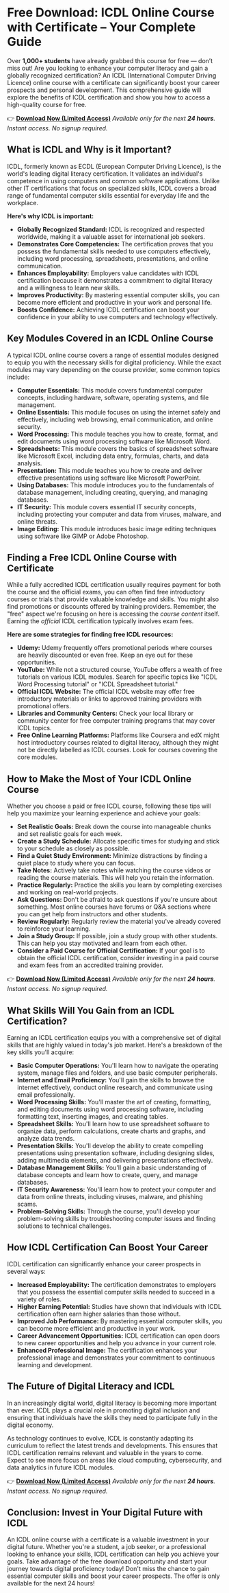 # Free Download: ICDL Online Course with Certificate – Your Complete Guide

Over **1,000+ students** have already grabbed this course for free — don’t miss out!
Are you looking to enhance your computer literacy and gain a globally recognized certification? An ICDL (International Computer Driving Licence) online course with a certificate can significantly boost your career prospects and personal development. This comprehensive guide will explore the benefits of ICDL certification and show you how to access a high-quality course for free.

👉 **[Download Now (Limited Access)](https://udemywork.com/icdl-online-course-with-certificate)**
_Available only for the next **24 hours**. Instant access. No signup required._

## What is ICDL and Why is it Important?

ICDL, formerly known as ECDL (European Computer Driving Licence), is the world's leading digital literacy certification. It validates an individual's competence in using computers and common software applications. Unlike other IT certifications that focus on specialized skills, ICDL covers a broad range of fundamental computer skills essential for everyday life and the workplace.

**Here's why ICDL is important:**

*   **Globally Recognized Standard:** ICDL is recognized and respected worldwide, making it a valuable asset for international job seekers.
*   **Demonstrates Core Competencies:** The certification proves that you possess the fundamental skills needed to use computers effectively, including word processing, spreadsheets, presentations, and online communication.
*   **Enhances Employability:** Employers value candidates with ICDL certification because it demonstrates a commitment to digital literacy and a willingness to learn new skills.
*   **Improves Productivity:** By mastering essential computer skills, you can become more efficient and productive in your work and personal life.
*   **Boosts Confidence:** Achieving ICDL certification can boost your confidence in your ability to use computers and technology effectively.

## Key Modules Covered in an ICDL Online Course

A typical ICDL online course covers a range of essential modules designed to equip you with the necessary skills for digital proficiency. While the exact modules may vary depending on the course provider, some common topics include:

*   **Computer Essentials:** This module covers fundamental computer concepts, including hardware, software, operating systems, and file management.
*   **Online Essentials:** This module focuses on using the internet safely and effectively, including web browsing, email communication, and online security.
*   **Word Processing:** This module teaches you how to create, format, and edit documents using word processing software like Microsoft Word.
*   **Spreadsheets:** This module covers the basics of spreadsheet software like Microsoft Excel, including data entry, formulas, charts, and data analysis.
*   **Presentation:** This module teaches you how to create and deliver effective presentations using software like Microsoft PowerPoint.
*   **Using Databases:** This module introduces you to the fundamentals of database management, including creating, querying, and managing databases.
*   **IT Security:** This module covers essential IT security concepts, including protecting your computer and data from viruses, malware, and online threats.
*   **Image Editing:** This module introduces basic image editing techniques using software like GIMP or Adobe Photoshop.

## Finding a Free ICDL Online Course with Certificate

While a fully accredited ICDL certification usually requires payment for both the course and the official exams, you can often find free introductory courses or trials that provide valuable knowledge and skills. You might also find promotions or discounts offered by training providers. Remember, the "free" aspect we're focusing on here is accessing the *course content* itself. Earning the *official* ICDL certification typically involves exam fees.

**Here are some strategies for finding free ICDL resources:**

*   **Udemy:** Udemy frequently offers promotional periods where courses are heavily discounted or even free. Keep an eye out for these opportunities.
*   **YouTube:** While not a structured course, YouTube offers a wealth of free tutorials on various ICDL modules. Search for specific topics like "ICDL Word Processing tutorial" or "ICDL Spreadsheet tutorial."
*   **Official ICDL Website:** The official ICDL website may offer free introductory materials or links to approved training providers with promotional offers.
*   **Libraries and Community Centers:** Check your local library or community center for free computer training programs that may cover ICDL topics.
*   **Free Online Learning Platforms:** Platforms like Coursera and edX might host introductory courses related to digital literacy, although they might not be directly labelled as ICDL courses. Look for courses covering the core modules.

## How to Make the Most of Your ICDL Online Course

Whether you choose a paid or free ICDL course, following these tips will help you maximize your learning experience and achieve your goals:

*   **Set Realistic Goals:** Break down the course into manageable chunks and set realistic goals for each week.
*   **Create a Study Schedule:** Allocate specific times for studying and stick to your schedule as closely as possible.
*   **Find a Quiet Study Environment:** Minimize distractions by finding a quiet place to study where you can focus.
*   **Take Notes:** Actively take notes while watching the course videos or reading the course materials. This will help you retain the information.
*   **Practice Regularly:** Practice the skills you learn by completing exercises and working on real-world projects.
*   **Ask Questions:** Don't be afraid to ask questions if you're unsure about something. Most online courses have forums or Q&A sections where you can get help from instructors and other students.
*   **Review Regularly:** Regularly review the material you've already covered to reinforce your learning.
*   **Join a Study Group:** If possible, join a study group with other students. This can help you stay motivated and learn from each other.
*   **Consider a Paid Course for Official Certification:** If your goal is to obtain the official ICDL certification, consider investing in a paid course and exam fees from an accredited training provider.

👉 **[Download Now (Limited Access)](https://udemywork.com/icdl-online-course-with-certificate)**
_Available only for the next **24 hours**. Instant access. No signup required._

## What Skills Will You Gain from an ICDL Certification?

Earning an ICDL certification equips you with a comprehensive set of digital skills that are highly valued in today's job market. Here's a breakdown of the key skills you'll acquire:

*   **Basic Computer Operations:** You'll learn how to navigate the operating system, manage files and folders, and use basic computer peripherals.
*   **Internet and Email Proficiency:** You'll gain the skills to browse the internet effectively, conduct online research, and communicate using email professionally.
*   **Word Processing Skills:** You'll master the art of creating, formatting, and editing documents using word processing software, including formatting text, inserting images, and creating tables.
*   **Spreadsheet Skills:** You'll learn how to use spreadsheet software to organize data, perform calculations, create charts and graphs, and analyze data trends.
*   **Presentation Skills:** You'll develop the ability to create compelling presentations using presentation software, including designing slides, adding multimedia elements, and delivering presentations effectively.
*   **Database Management Skills:** You'll gain a basic understanding of database concepts and learn how to create, query, and manage databases.
*   **IT Security Awareness:** You'll learn how to protect your computer and data from online threats, including viruses, malware, and phishing scams.
*   **Problem-Solving Skills:** Through the course, you'll develop your problem-solving skills by troubleshooting computer issues and finding solutions to technical challenges.

## How ICDL Certification Can Boost Your Career

ICDL certification can significantly enhance your career prospects in several ways:

*   **Increased Employability:** The certification demonstrates to employers that you possess the essential computer skills needed to succeed in a variety of roles.
*   **Higher Earning Potential:** Studies have shown that individuals with ICDL certification often earn higher salaries than those without.
*   **Improved Job Performance:** By mastering essential computer skills, you can become more efficient and productive in your work.
*   **Career Advancement Opportunities:** ICDL certification can open doors to new career opportunities and help you advance in your current role.
*   **Enhanced Professional Image:** The certification enhances your professional image and demonstrates your commitment to continuous learning and development.

## The Future of Digital Literacy and ICDL

In an increasingly digital world, digital literacy is becoming more important than ever. ICDL plays a crucial role in promoting digital inclusion and ensuring that individuals have the skills they need to participate fully in the digital economy.

As technology continues to evolve, ICDL is constantly adapting its curriculum to reflect the latest trends and developments. This ensures that ICDL certification remains relevant and valuable in the years to come. Expect to see more focus on areas like cloud computing, cybersecurity, and data analytics in future ICDL modules.

👉 **[Download Now (Limited Access)](https://udemywork.com/icdl-online-course-with-certificate)**
_Available only for the next **24 hours**. Instant access. No signup required._

## Conclusion: Invest in Your Digital Future with ICDL

An ICDL online course with a certificate is a valuable investment in your digital future. Whether you're a student, a job seeker, or a professional looking to enhance your skills, ICDL certification can help you achieve your goals. Take advantage of the free download opportunity and start your journey towards digital proficiency today! Don't miss the chance to gain essential computer skills and boost your career prospects. The offer is only available for the next 24 hours!
